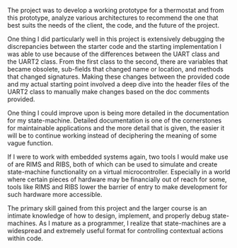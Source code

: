 The project was to develop a working prototype for a thermostat and from this prototype, analyze various architectures to recommend the one that best suits the needs of the client, the code, and the future of the project.

One thing I did particularly well in this project is extensively debugging the discrepancies between the starter code and the starting implementation I was able to use because of the differences between the UART class and the UART2 class. From the first class to the second, there are variables that became obsolete, sub-fields that changed name or location, and methods that changed signatures. Making these changes between the provided code and my actual starting point involved a deep dive into the header files of the UART2 class to manually make changes based on the doc comments provided.

One thing I could improve upon is being more detailed in the documentation for my state-machine. Detailed documentation is one of the cornerstones for maintainable applications and the more detail that is given, the easier it will be to continue working instead of deciphering the meaning of some vague function.

If I were to work with embedded systems again, two tools I would make use of are RIMS and RIBS, both of which can be used to simulate and create state-machine functionality on a virtual microcontroller. Especially in a world where certain pieces of hardware may be financially out of reach for some, tools like RIMS and RIBS lower the barrier of entry to make development for such hardware more accessible.

The primary skill gained from this project and the larger course is an intimate knowledge of how to design, implement, and properly debug state-machines. As I mature as a programmer, I realize that state-machines are a widespread and extremely useful format for controlling contextual actions within code.